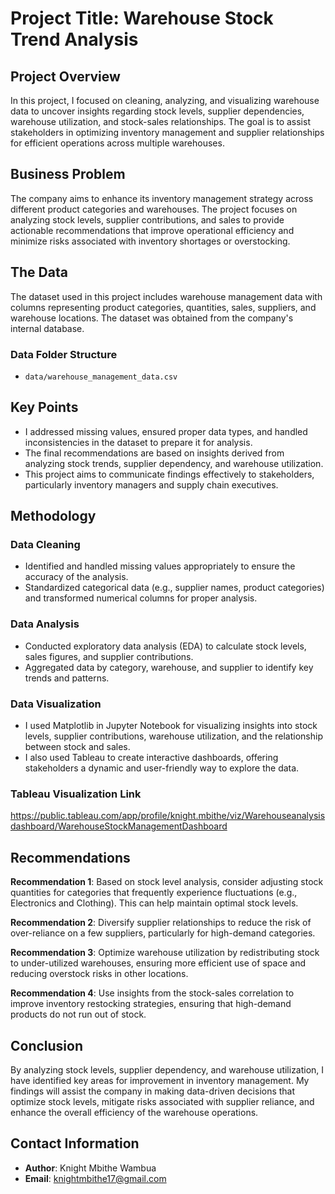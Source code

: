 # Project Title: Warehouse Stock Trend Analysis

## Project Overview
In this project, I focused on cleaning, analyzing, and visualizing warehouse data to uncover insights regarding stock levels, supplier dependencies, warehouse utilization, and stock-sales relationships. The goal is to assist stakeholders in optimizing inventory management and supplier relationships for efficient operations across multiple warehouses.

## Business Problem
The company aims to enhance its inventory management strategy across different product categories and warehouses. The project focuses on analyzing stock levels, supplier contributions, and sales to provide actionable recommendations that improve operational efficiency and minimize risks associated with inventory shortages or overstocking.

## The Data
The dataset used in this project includes warehouse management data with columns representing product categories, quantities, sales, suppliers, and warehouse locations. The dataset was obtained from the company's internal database.
### Data Folder Structure
- `data/warehouse_management_data.csv`

## Key Points
- I addressed missing values, ensured proper data types, and handled inconsistencies in the dataset to prepare it for analysis.
- The final recommendations are based on insights derived from analyzing stock trends, supplier dependency, and warehouse utilization.
- This project aims to communicate findings effectively to stakeholders, particularly inventory managers and supply chain executives.

## Methodology

### Data Cleaning
- Identified and handled missing values appropriately to ensure the accuracy of the analysis.
- Standardized categorical data (e.g., supplier names, product categories) and transformed numerical columns for proper analysis.
  
### Data Analysis
- Conducted exploratory data analysis (EDA) to calculate stock levels, sales figures, and supplier contributions.
- Aggregated data by category, warehouse, and supplier to identify key trends and patterns.

### Data Visualization
- I used Matplotlib in Jupyter Notebook for visualizing insights into stock levels, supplier contributions, warehouse utilization, and the relationship between stock and sales.
- I also used Tableau to create interactive dashboards, offering stakeholders a dynamic and user-friendly way to explore the data.

### Tableau Visualization Link
https://public.tableau.com/app/profile/knight.mbithe/viz/Warehouseanalysisdashboard/WarehouseStockManagementDashboard
## Recommendations
**Recommendation 1**: Based on stock level analysis, consider adjusting stock quantities for categories that frequently experience fluctuations (e.g., Electronics and Clothing). This can help maintain optimal stock levels.

**Recommendation 2**: Diversify supplier relationships to reduce the risk of over-reliance on a few suppliers, particularly for high-demand categories.

**Recommendation 3**: Optimize warehouse utilization by redistributing stock to under-utilized warehouses, ensuring more efficient use of space and reducing overstock risks in other locations.

**Recommendation 4**: Use insights from the stock-sales correlation to improve inventory restocking strategies, ensuring that high-demand products do not run out of stock.

## Conclusion
By analyzing stock levels, supplier dependency, and warehouse utilization, I have identified key areas for improvement in inventory management. My findings will assist the company in making data-driven decisions that optimize stock levels, mitigate risks associated with supplier reliance, and enhance the overall efficiency of the warehouse operations.

## Contact Information
- **Author**: Knight Mbithe Wambua
- **Email**: knightmbithe17@gmail.com
